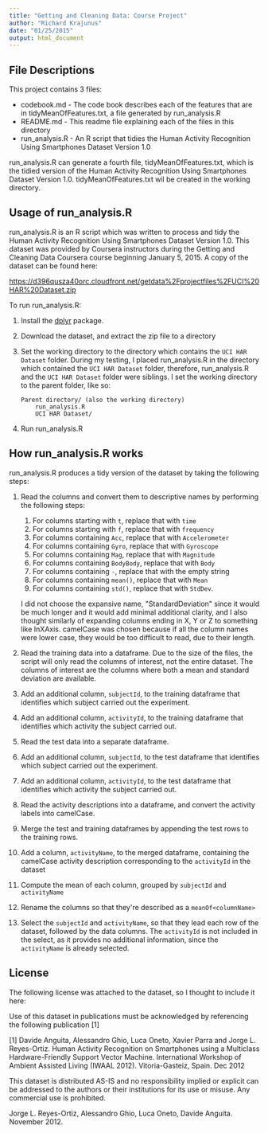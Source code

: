 ```yaml
---
title: "Getting and Cleaning Data: Course Project"
author: "Richard Krajunus"
date: "01/25/2015"
output: html_document
---
```

## File Descriptions
This project contains 3 files:

* codebook.md - The code book describes each of the features that are in 
tidyMeanOfFeatures.txt, a file generated by run_analysis.R
* README.md - This readme file explaining each of the files in this directory
* run_analysis.R - An R script that tidies the Human Activity Recognition Using
Smartphones Dataset Version 1.0

run_analysis.R can generate a fourth file, tidyMeanOfFeatures.txt, which is the tidied version of the Human Activity Recognition Using Smartphones Dataset Version 1.0.  tidyMeanOfFeatures.txt wil be created in the working directory.

## Usage of run_analysis.R

run_analysis.R is an R script which was written to process and tidy the Human
Activity Recognition Using Smartphones Dataset Version 1.0.  This dataset was provided by Coursera instructors during the Getting and Cleaning Data Coursera course beginning January 5, 2015.  A copy of the dataset can be found here:

https://d396qusza40orc.cloudfront.net/getdata%2Fprojectfiles%2FUCI%20HAR%20Dataset.zip

To run run_analysis.R:

1. Install the [dplyr](http://cran.r-project.org/web/packages/dplyr/index.html) package.
1. Download the dataset, and extract the zip file to a directory
1. Set the working directory to the directory which contains the `UCI HAR Dataset` folder. During my testing, I placed run_analysis.R in the directory which contained the `UCI HAR Dataset` folder, therefore, run_analysis.R and the `UCI HAR Dataset` folder were siblings.  I set the working directory to the parent folder, like so:
    
    ```
    Parent directory/ (also the working directory)
        run_analysis.R
        UCI HAR Dataset/
    ```
1. Run run_analysis.R

## How run_analysis.R works

run_analysis.R produces a tidy version of the dataset by taking the following steps:

1. Read the columns and convert them to descriptive names by performing the following steps:
    1. For columns starting with `t`, replace that with `time`
    1. For columns starting with `f`, replace that with `frequency`
    1. For columns containing `Acc`, replace that with `Accelerometer`
    1. For columns containing `Gyro`, replace that with `Gyroscope`
    1. For columns containing `Mag`, replace that with `Magnitude`
    1. For columns containing `BodyBody`, replace that with `Body`
    1. For columns containing `-`, replace that with the empty string
    1. For columns containing `mean()`, replace that with `Mean`
    1. For columns containing `std()`, replace that with `StdDev`.
    
    I did not choose the expansive name, "StandardDeviation" since it would be much longer and it would add minimal additional clarity, and I also thought similarly of expanding columns ending in X, Y or Z to something like InXAxis.  camelCase was chosen because if all the column names were lower case, they would be too difficult to read, due to their length.

1. Read the training data into a dataframe.  Due to the size of the files, the script will only read the columns of interest, not the entire dataset.  The columns of interest are the columns where both a mean and standard deviation are available.
1. Add an additional column, `subjectId`, to the training dataframe that identifies which subject carried out the experiment.
1. Add an additional column, `activityId`, to the training dataframe that identifies which activity the subject carried out.
1. Read the test data into a separate dataframe.
1. Add an additional column, `subjectId`, to the test dataframe that identifies which subject carried out the experiment.
1. Add an additional column, `activityId`, to the test dataframe that identifies which activity the subject carried out.
1. Read the activity descriptions into a dataframe, and convert the activity labels into camelCase.
1. Merge the test and training dataframes by appending the test rows to the training rows.
1. Add a column, `activityName`, to the merged dataframe, containing the camelCase activity description corresponding to the `activityId` in the dataset
1. Compute the mean of each column, grouped by `subjectId` and `activityName`
1. Rename the columns so that they're described as a `meanOf<columnName>`
1. Select the `subjectId` and `activityName`, so that they lead each row of the dataset, followed by the data columns.  The `activityId` is not included in the select, as it provides no additional information, since the `activityName` is already selected.

## License
The following license was attached to the dataset, so I thought to include it
here:

Use of this dataset in publications must be acknowledged by referencing the following publication [1] 

[1] Davide Anguita, Alessandro Ghio, Luca Oneto, Xavier Parra and Jorge L. Reyes-Ortiz. Human Activity Recognition on Smartphones using a Multiclass Hardware-Friendly Support Vector Machine. International Workshop of Ambient Assisted Living (IWAAL 2012). Vitoria-Gasteiz, Spain. Dec 2012

This dataset is distributed AS-IS and no responsibility implied or explicit can be addressed to the authors or their institutions for its use or misuse. Any commercial use is prohibited.

Jorge L. Reyes-Ortiz, Alessandro Ghio, Luca Oneto, Davide Anguita. November 2012.
